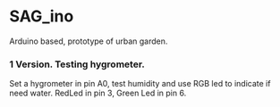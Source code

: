 # SAG_ino
Arduino based, prototype of urban garden.


### 1 Version. Testing hygrometer.
Set a hygrometer in pin A0, test humidity and use RGB led to indicate if need water. RedLed in pin 3, Green Led in pin 6.
